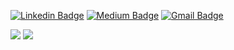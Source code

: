 [![Linkedin Badge](https://img.shields.io/badge/-meerapatelmd-blue?style=flat&logo=Linkedin&logoColor=white&link=https://www.linkedin.com/in/meera-patel-md/)](https://www.linkedin.com/in/meera-patel-md/) [![Medium Badge](https://img.shields.io/badge/-@meerapatelmd-000000?style=flat&labelColor=000000&logo=Medium&link=https://medium.com/@meerapatelmd)](https://medium.com/@meerapatelmd) [![Gmail Badge](https://img.shields.io/badge/-patelmeeray-c14438?style=flat&logo=Gmail&logoColor=white&link=mailto:patelmeeray@gmail.com)](mailto:patelmeeray@gmail.com)  

<p align = "left"> 
  <img src = "https://github-readme-stats.vercel.app/api?username=meerapatelmd&show_icons=true&include_all_commits=true&hide=contribs&count_private=true&custom_title=Stats">
  <img src = "https://github-readme-stats.vercel.app/api/top-langs/?username=meerapatelmd&layout=compact&custom_title=Languages">
</p>

